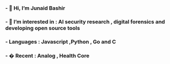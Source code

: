 ### - 👋 Hi, I’m Junaid Bashir
### - 👀  I’m interested in :  AI  security research , digital forensics  and developing open source tools 
### - Languages : Javascript ,Python , Go and C
### - � Recent : Analog , Health Core

<!---
Junaid-Bashir-Kernel/Junaid-Bashir-Kernel is a ✨ special ✨ repository because its `README.md` (this file) appears on your GitHub profile.
You can click the Preview link to take a look at your changes.
--->
